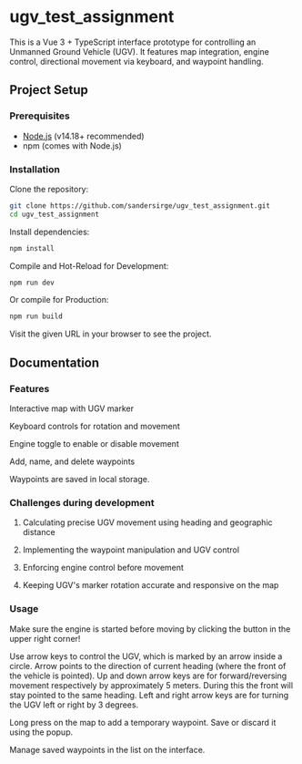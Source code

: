 # ugv_test_assignment

This is a Vue 3 + TypeScript interface prototype for controlling an Unmanned Ground Vehicle (UGV). It features map integration, engine control, directional movement via keyboard, and waypoint handling.

## Project Setup

### Prerequisites

- [Node.js](https://nodejs.org/) (v14.18+ recommended)
- npm (comes with Node.js)

### Installation

Clone the repository:

```bash
git clone https://github.com/sandersirge/ugv_test_assignment.git
cd ugv_test_assignment
```

Install dependencies:

```bash
npm install
```

Compile and Hot-Reload for Development:

```bash
npm run dev
```

Or compile for Production:

```bash
npm run build
```

Visit the given URL in your browser to see the project.

## Documentation

### Features

Interactive map with UGV marker

Keyboard controls for rotation and movement

Engine toggle to enable or disable movement

Add, name, and delete waypoints

Waypoints are saved in local storage.

### Challenges during development

1) Calculating precise UGV movement using heading and geographic distance

2) Implementing the waypoint manipulation and UGV control

3) Enforcing engine control before movement

4) Keeping UGV's marker rotation accurate and responsive on the map

### Usage

Make sure the engine is started before moving by clicking the button in the upper right corner!

Use arrow keys to control the UGV, which is marked by an arrow inside a circle. Arrow points to the direction of current heading (where the front of the vehicle is pointed). Up and down arrow keys are for forward/reversing movement respectively by approximately 5 meters. During this the front will stay pointed to the same heading. Left and right arrow keys are for turning the UGV left or right by 3 degrees.

Long press on the map to add a temporary waypoint. Save or discard it using the popup.

Manage saved waypoints in the list on the interface.
